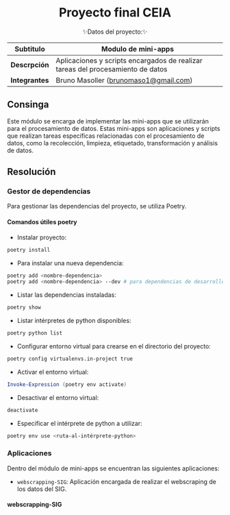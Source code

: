 # <div align="center"><b> Proyecto final CEIA </b></div>

<div align="center">✨Datos del proyecto:✨</div>

<p></p>

<div align="center">

| Subtitulo       | Modulo de mini-apps                                                   |
| --------------- | --------------------------------------------------------------------- |
| **Descrpción**  | Aplicaciones y scripts encargados de realizar tareas del procesamiento de datos |
| **Integrantes** | Bruno Masoller (brunomaso1@gmail.com)                                 |

</div>

## Consinga

Este módulo se encarga de implementar las mini-apps que se utilizarán para el procesamiento de datos. Estas mini-apps son aplicaciones y scripts que realizan tareas específicas relacionadas con el procesamiento de datos, como la recolección, limpieza, etiquetado, transformación y análisis de datos. 

## Resolución

### Gestor de dependencias

Para gestionar las dependencias del proyecto, se utiliza Poetry.

#### Comandos útiles poetry

- Instalar proyecto:
```bash
poetry install
```

- Para instalar una nueva dependencia:
```bash
poetry add <nombre-dependencia>
poetry add <nombre-dependencia> --dev # para dependencias de desarrollo
```

- Listar las dependencias instaladas:
```bash
poetry show
```

- Listar intérpretes de python disponibles:
```bash
poetry python list
```

- Configurar entorno virtual para crearse en el directorio del proyecto:
```bash
poetry config virtualenvs.in-project true
```

- Activar el entorno virtual:
```powershell
Invoke-Expression (poetry env activate)
```

- Desactivar el entorno virtual:
```bash
deactivate
```

- Especificar el intérprete de python a utilizar:
```bash
poetry env use <ruta-al-intérprete-python>
```

### Aplicaciones

Dentro del módulo de mini-apps se encuentran las siguientes aplicaciones:
- `webscrapping-SIG`: Aplicación encargada de realizar el webscraping de los datos del SIG.

#### webscrapping-SIG
